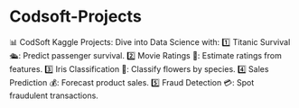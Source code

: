 # Codsoft-Projects
📊 CodSoft Kaggle Projects: Dive into Data Science with:  1️⃣ Titanic Survival 🛳️: Predict passenger survival. 2️⃣ Movie Ratings 🎥: Estimate ratings from features. 3️⃣ Iris Classification 🌸: Classify flowers by species. 4️⃣ Sales Prediction 💰: Forecast product sales. 5️⃣ Fraud Detection 💳: Spot fraudulent transactions.
